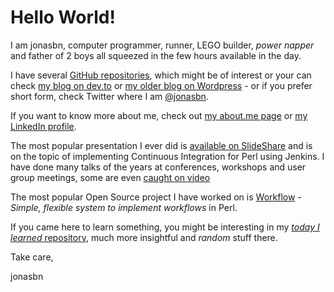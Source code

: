 # Hello World!

I am jonasbn, computer programmer, runner, LEGO builder, _power napper_ and father of 2 boys all squeezed in the few hours available in the day.

I have several [GitHub repositories](https://github.com/jonasbn), which might be of interest or your can check [my blog on dev.to](https://dev.to/jonasbn) or [my older blog on Wordpress](https://lastmover.wordpress.com/) - or if you prefer short form, check Twitter where I am [@jonasbn](https://twitter.com/jonasbn).

If you want to know more about me, check out [my about.me page](https://about.me/jonasbn) or [my LinkedIn profile](https://www.linkedin.com/in/jonasbn/).

The most popular presentation I ever did is [available on SlideShare](https://www.slideshare.net/jonasbn/perl-and-jenkins-for-osd2011) and is on the topic of implementing Continuous Integration for Perl using Jenkins. I have done many talks of the years at conferences, workshops and user group meetings, some are even [caught on video](https://www.youtube.com/watch?v=r1pQllQo7MQ&t=9s&list=PLE3HjmQMwpQQ_UBvLwYxPZ13M9eM5MraZ&index=18)

The most popular Open Source project I have worked on is [Workflow](https://metacpan.org/pod/Workflow) - _Simple, flexible system to implement workflows_ in Perl.

If you came here to learn something, you might be interesting in my [_today I learned_ repository](http://jonasbn.github.io/til/), much more insightful and _random_ stuff there.

Take care,

jonasbn
